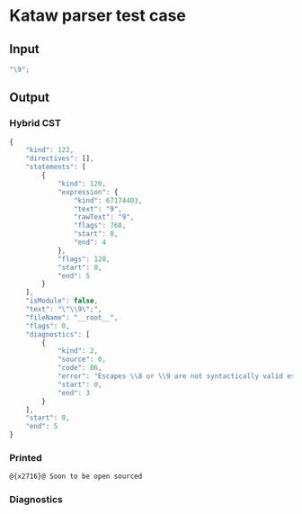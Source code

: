 # Kataw parser test case

## Input

`````js
"\9";
`````

## Output

### Hybrid CST

```javascript
{
    "kind": 122,
    "directives": [],
    "statements": [
        {
            "kind": 120,
            "expression": {
                "kind": 67174403,
                "text": "9",
                "rawText": "9",
                "flags": 768,
                "start": 0,
                "end": 4
            },
            "flags": 128,
            "start": 0,
            "end": 5
        }
    ],
    "isModule": false,
    "text": "\"\\9\";",
    "fileName": "__root__",
    "flags": 0,
    "diagnostics": [
        {
            "kind": 2,
            "source": 0,
            "code": 86,
            "error": "Escapes \\8 or \\9 are not syntactically valid escapes",
            "start": 0,
            "end": 3
        }
    ],
    "start": 0,
    "end": 5
}
```

### Printed

```javascript
@{x2716}@ Soon to be open sourced
```

### Diagnostics

```javascript

```

